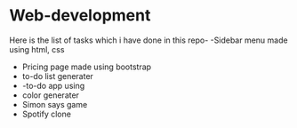 # Web-development
Here is the list of tasks which i have done in this repo- 
-Sidebar menu made using html, css
- Pricing page made using bootstrap
- to-do list generater
- -to-do app using 
- color generater
- Simon says game
- Spotify clone
